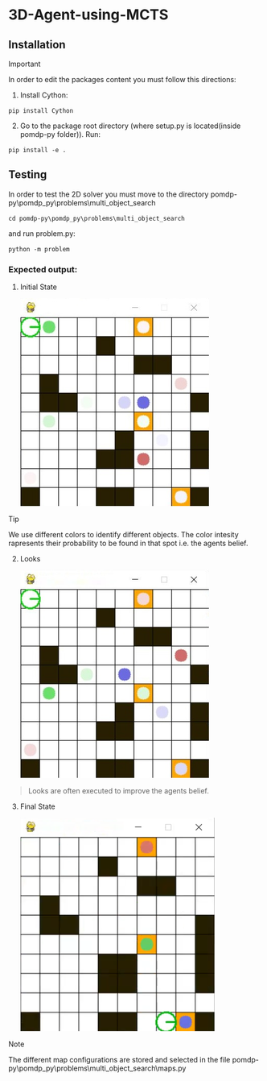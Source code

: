 # 3D-Agent-using-MCTS
## Installation
> [!IMPORTANT]
> In order to edit the packages content you must follow this directions:

1. Install Cython:
```
pip install Cython
```

2. Go to the package root directory (where setup.py is located(inside pomdp-py folder)). Run:
```
pip install -e .
```

## Testing 
In order to test the 2D solver you must move to the directory pomdp-py\pomdp_py\problems\multi_object_search
```
cd pomdp-py\pomdp_py\problems\multi_object_search
```
and run problem.py:
```
python -m problem
```
### Expected output:
1. Initial State

   ![Screenshot of a comment on a GitHub issue showing an image, added in the Markdown, of an Octocat smiling and raising a tentacle.](Screenshots/initial.JPG)
  > [!TIP]
  > We use different colors to identify different objects. The color intesity rapresents their probability to be found in that spot i.e. the agents belief. 
2. Looks

   ![Screenshot of a comment on a GitHub issue showing an image, added in the Markdown, of an Octocat smiling and raising a tentacle.](Screenshots/look.JPG)
  > Looks are often executed to improve the agents belief.  

3. Final State

   ![Screenshot of a comment on a GitHub issue showing an image, added in the Markdown, of an Octocat smiling and raising a tentacle.](Screenshots/Done2.PNG)
> [!NOTE]
> The different map configurations are stored and selected in the file pomdp-py\pomdp_py\problems\multi_object_search\maps.py 
